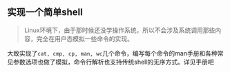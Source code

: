 ## 实现一个简单shell
> Linux环境下，由于那时候还没学操作系统，所以不会涉及系统调用那些内容，完全在用户态模拟一些命令的实现。

大致实现了`cat, cmp, cp, man, wc`几个命令，编写每个命令的man手册和各种常见参数选项也做了模拟，命令行解析也支持传统shell的无序方式。详见手册吧
